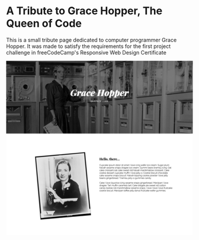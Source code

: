 # A Tribute to Grace Hopper, The Queen of Code

This is a small tribute page dedicated to computer programmer Grace Hopper. It was made to satisfy the requirements for the first project challenge in freeCodeCamp's Responsive Web Design Certificate

![Screenshot of a tribute website dedicated to Grace Hopper](img/screenshot.png)
